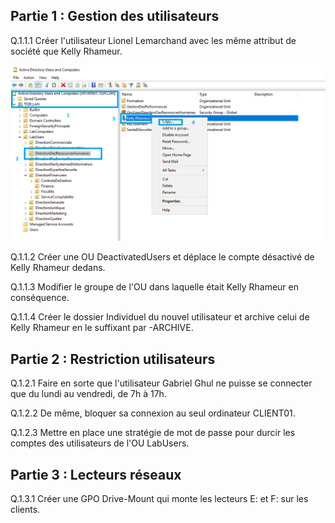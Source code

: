 ## Partie 1 : Gestion des utilisateurs

Q.1.1.1 Créer l'utilisateur Lionel Lemarchand avec les même attribut de société que Kelly Rhameur.   

![Créer l'utilisateur Lionel Lemarchand](https://github.com/MB7M/Checkpoint-3/blob/main/Images/q1.1.1.png)


Q.1.1.2 Créer une OU DeactivatedUsers et déplace le compte désactivé de Kelly Rhameur dedans.

Q.1.1.3 Modifier le groupe de l'OU dans laquelle était Kelly Rhameur en conséquence.

Q.1.1.4 Créer le dossier Individuel du nouvel utilisateur et archive celui de Kelly Rhameur en le suffixant par -ARCHIVE.  


## Partie 2 : Restriction utilisateurs  

Q.1.2.1 Faire en sorte que l'utilisateur Gabriel Ghul ne puisse se connecter que du lundi au vendredi, de 7h à 17h.  



Q.1.2.2 De même, bloquer sa connexion au seul ordinateur CLIENT01.

Q.1.2.3 Mettre en place une stratégie de mot de passe pour durcir les comptes des utilisateurs de l'OU LabUsers.  


## Partie 3 : Lecteurs réseaux  

Q.1.3.1 Créer une GPO Drive-Mount qui monte les lecteurs E: et F: sur les clients.  

